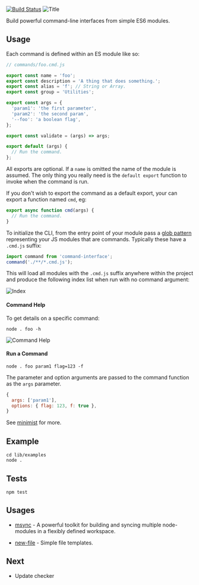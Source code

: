 [![Build Status](https://travis-ci.org/philcockfield/command-interface.svg?branch=master)](https://travis-ci.org/philcockfield/command-interface)
![Title](https://cloud.githubusercontent.com/assets/185555/25560798/7c630472-2db1-11e7-861f-8e3ceaca216b.png)

Build powerful command-line interfaces from simple ES6 modules.


## Usage
Each command is defined within an ES module like so:

```js
// commands/foo.cmd.js

export const name = 'foo';
export const description = 'A thing that does something.';
export const alias = 'f'; // String or Array.
export const group = 'Utilities';

export const args = {
  'param1': 'the first parameter',
  'param2': 'the second param',
  '--foo': 'a boolean flag',
};

export const validate = (args) => args;

export default (args) {
  // Run the command.
};
```

All exports are optional. If a `name` is omitted the name of the module is assumed.  The only thing you really need is the `default export` function to invoke when the command is run.

If you don't wish to export the command as a default export, your can export a function named `cmd`, eg:

```js
export async function cmd(args) {
  // Run the command.
}
```


To initialize the CLI, from the entry point of your module pass a [glob pattern](https://en.wikipedia.org/wiki/Glob_(programming)) representing your JS modules that are commands.  Typically these have a `.cmd.js` suffix:

```js
import command from 'command-interface';
command('./**/*.cmd.js');
```

This will load all modules with the `.cmd.js` suffix anywhere within the project and produce the following index list when run with no command argument:

![Index](https://cloud.githubusercontent.com/assets/185555/16539433/6c7ec6d4-4097-11e6-9cf2-55ff675839f8.png)





#### Command Help
To get details on a specific command:

    node . foo -h

![Command Help](https://cloud.githubusercontent.com/assets/185555/16544978/6d9f6b2c-416e-11e6-8574-0ec42bc04e64.png)


#### Run a Command

    node . foo param1 flag=123 -f

The parameter and option arguments are passed to the command function as the `args` parameter.  

```js
{
  args: ['param1'],
  options: { flag: 123, f: true },
}
```

See [minimist](https://github.com/substack/minimist) for more.

## Example

    cd lib/examples
    node .



## Tests

    npm test

## Usages

- [msync](https://github.com/philcockfield/msync) - A powerful toolkit for building and syncing multiple node-modules in a flexibly defined workspace.

- [new-file](https://github.com/philcockfield/new-file) - Simple file templates.


## Next
- Update checker
